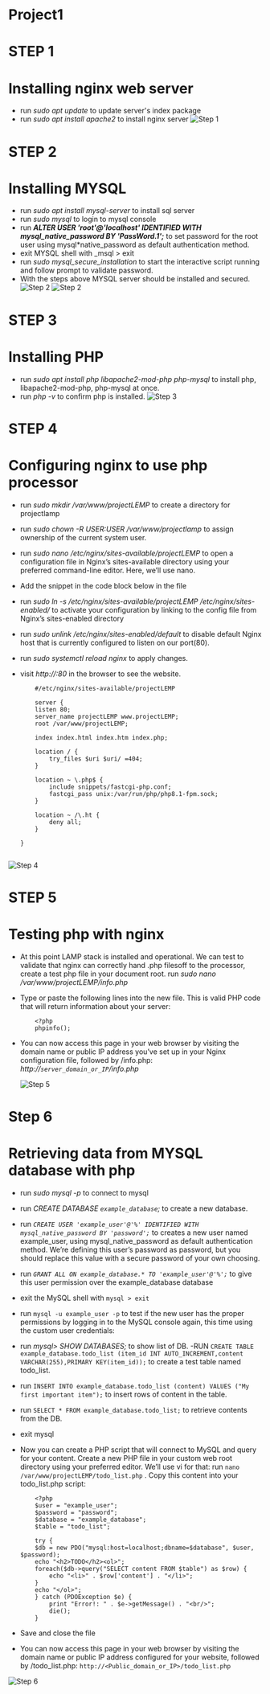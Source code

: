 # Project1

# STEP 1

# Installing nginx web server

- run _sudo apt update_ to update server's index package
- run _sudo apt install apache2_ to install nginx server
  ![Step 1](P2-step1.png)

# STEP 2

# Installing MYSQL

- run _sudo apt install mysql-server_ to install sql server
- run _sudo mysql_ to login to mysql console
- run **_ALTER USER 'root'@'localhost' IDENTIFIED WITH mysql_native_password BY 'PassWord.1';_** to set password for the root user using mysql\*native_password as default authentication method.
- exit MYSQL shell with \_msql > exit
- run _sudo mysql_secure_installation_ to start the interactive script running and follow prompt to validate password.
- With the steps above MYSQL server should be installed and secured.
  ![Step 2](P2-Step2.png)
  ![Step 2](<P2-Step2(2).png>)

# STEP 3

# Installing PHP

- run _sudo apt install php libapache2-mod-php php-mysql_ to install php, libapache2-mod-php, php-mysql at once.
- run _php -v_ to confirm php is installed.
  ![Step 3](P2-Step3.png)

# STEP 4

# Configuring nginx to use php processor

- run _sudo mkdir /var/www/projectLEMP_ to create a directory for projectlamp
- run _sudo chown -R $USER:$USER /var/www/projectlamp_ to assign ownership of the current system user.
- run _sudo nano /etc/nginx/sites-available/projectLEMP_ to open a configuration file in Nginx’s sites-available directory using your preferred command-line editor. Here, we’ll use nano.
- Add the snippet in the code block below in the file
- run _sudo ln -s /etc/nginx/sites-available/projectLEMP /etc/nginx/sites-enabled/_ to activate your configuration by linking to the config file from Nginx’s sites-enabled directory
- run _sudo unlink /etc/nginx/sites-enabled/default_ to disable default Nginx host that is currently configured to listen on our port(80).
- run _sudo systemctl reload nginx_ to apply changes.
- visit _http://<Public-IP-Address>:80_ in the browser to see the website.

  ```
      #/etc/nginx/sites-available/projectLEMP

      server {
      listen 80;
      server_name projectLEMP www.projectLEMP;
      root /var/www/projectLEMP;

      index index.html index.htm index.php;

      location / {
          try_files $uri $uri/ =404;
      }

      location ~ \.php$ {
          include snippets/fastcgi-php.conf;
          fastcgi_pass unix:/var/run/php/php8.1-fpm.sock;
      }

      location ~ /\.ht {
          deny all;
      }

  }
  ```

```

```

![Step 4](P2-Step4.png)

# STEP 5

# Testing php with nginx

- At this point LAMP stack is installed and operational. We can test to validate that nginx can correctly hand .php filesoff to the processor, create a test php file in your document root. run _sudo nano /var/www/projectLEMP/info.php_
- Type or paste the following lines into the new file. This is valid PHP code that will return information about your server:

  ```
      <?php
      phpinfo();

  ```

- You can now access this page in your web browser by visiting the domain name or public IP address you’ve set up in your Nginx configuration file, followed by /info.php:
  _http://`server_domain_or_IP`/info.php_

  ![Step 5](P2-Step5.png)

# Step 6

# Retrieving data from MYSQL database with php

- run _sudo mysql -p_ to connect to mysql
- run _CREATE DATABASE `example_database`;_ to create a new database.
- run _`CREATE USER 'example_user'@'%' IDENTIFIED WITH mysql_native_password BY 'password';`_ to creates a new user named example_user, using mysql_native_password as default authentication method. We’re defining this user’s password as password, but you should replace this value with a secure password of your own choosing.
- run _`GRANT ALL ON example_database.* TO 'example_user'@'%';`_ to give this user permission over the example_database database
- exit the MySQL shell with `mysql > exit`
- run `mysql -u example_user -p` to test if the new user has the proper permissions by logging in to the MySQL console again, this time using the custom user credentials:
- run _mysql> SHOW DATABASES;_ to show list of DB.
  -RUN `CREATE TABLE example_database.todo_list (item_id INT AUTO_INCREMENT,content VARCHAR(255),PRIMARY KEY(item_id));` to create a test table named todo_list.
- run `INSERT INTO example_database.todo_list (content) VALUES ("My first important item");` to insert rows of content in the table.
- run `SELECT * FROM example_database.todo_list;` to retrieve contents from the DB.
- exit mysql
- Now you can create a PHP script that will connect to MySQL and query for your content. Create a new PHP file in your custom web root directory using your preferred editor. We’ll use vi for that: run `nano /var/www/projectLEMP/todo_list.php` . Copy this content into your todo_list.php script:

  ```
      <?php
      $user = "example_user";
      $password = "password";
      $database = "example_database";
      $table = "todo_list";

      try {
      $db = new PDO("mysql:host=localhost;dbname=$database", $user, $password);
      echo "<h2>TODO</h2><ol>";
      foreach($db->query("SELECT content FROM $table") as $row) {
          echo "<li>" . $row['content'] . "</li>";
      }
      echo "</ol>";
      } catch (PDOException $e) {
          print "Error!: " . $e->getMessage() . "<br/>";
          die();
      }
  ```

- Save and close the file
- You can now access this page in your web browser by visiting the domain name or public IP address configured for your website, followed by /todo_list.php: `http://<Public_domain_or_IP>/todo_list.php`

![Step 6](<P2-Step6 (1).png>)
